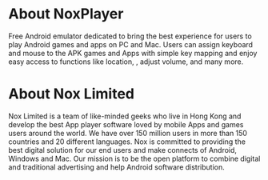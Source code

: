 # About NoxPlayer

Free Android emulator dedicated to bring the best experience for users to play Android games and apps on PC and Mac. Users can assign keyboard and mouse to the APK games and Apps with simple key mapping and enjoy easy access to functions like location, , adjust volume, and many more.

# About Nox Limited

Nox Limited is a team of like-minded geeks who live in Hong Kong and develop the best App player software loved by mobile Apps and games users around the world. We have over 150 million users in more than 150 countries and 20 different languages. Nox is committed to providing the best digital solution for our end users and make connects of Android, Windows and Mac. Our mission is to be the open platform to combine digital and traditional advertising and help Android software distribution.





